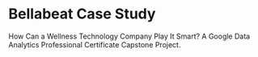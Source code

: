 # Bellabeat Case Study 
How Can a Wellness Technology Company Play It Smart? A Google Data Analytics Professional Certificate Capstone Project.
